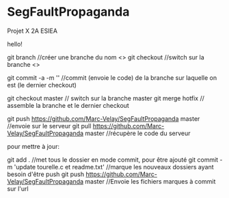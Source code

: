# SegFaultPropaganda
Projet X 2A ESIEA

hello!

git branch <nom de la branche> 		//créer une branche du nom <>
git checkout <nom de la branche>		//switch sur la branche <>

git commit -a -m '<commentaire du push>'	//commit (envoie le code) de la branche sur laquelle on est (le dernier checkout)

git checkout master					// switch sur la branche master
git merge hotfix					// assemble la branche <hotfix> et le dernier checkout

git push https://github.com/Marc-Velay/SegFaultPropaganda master //envoie sur le serveur
git pull https://github.com/Marc-Velay/SegFaultPropaganda master //récupère le code du serveur

pour mettre à jour:

git add .			//met tous le dossier en mode commit, pour être ajouté
git commit -m 'update tourelle.c et readme.txt'	//marque les nouveaux dossiers ayant besoin d'être push
git push https://github.com/Marc-Velay/SegFaultPropaganda master	//Envoie les fichiers marques à commit sur l'url 
